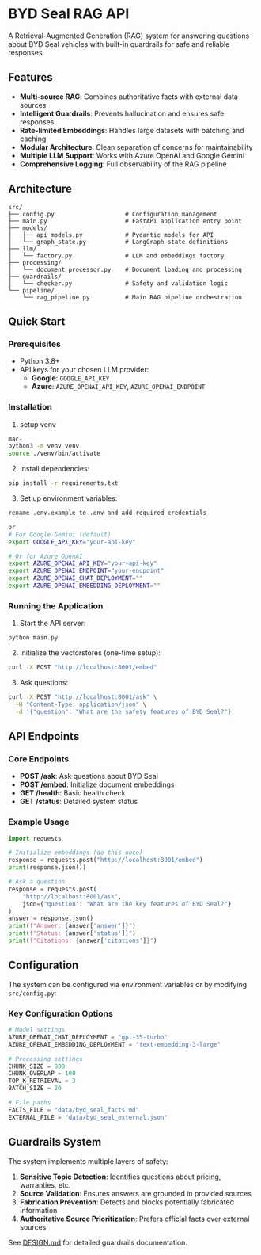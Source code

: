 # BYD Seal RAG API

A Retrieval-Augmented Generation (RAG) system for answering questions about BYD Seal vehicles with built-in guardrails for safe and reliable responses.

## Features

- **Multi-source RAG**: Combines authoritative facts with external data sources
- **Intelligent Guardrails**: Prevents hallucination and ensures safe responses
- **Rate-limited Embeddings**: Handles large datasets with batching and caching
- **Modular Architecture**: Clean separation of concerns for maintainability
- **Multiple LLM Support**: Works with Azure OpenAI and Google Gemini
- **Comprehensive Logging**: Full observability of the RAG pipeline

## Architecture

```
src/
├── config.py                    # Configuration management
├── main.py                      # FastAPI application entry point
├── models/
│   ├── api_models.py            # Pydantic models for API
│   └── graph_state.py           # LangGraph state definitions
├── llm/
│   └── factory.py               # LLM and embeddings factory
├── processing/
│   └── document_processor.py    # Document loading and processing
├── guardrails/
│   └── checker.py               # Safety and validation logic
└── pipeline/
    └── rag_pipeline.py          # Main RAG pipeline orchestration
```

## Quick Start

### Prerequisites

- Python 3.8+
- API keys for your chosen LLM provider:
  - **Google**: `GOOGLE_API_KEY`
  - **Azure**: `AZURE_OPENAI_API_KEY`, `AZURE_OPENAI_ENDPOINT`

### Installation

1. setup venv
```bash
mac-
python3 -m venv venv
source ./venv/bin/activate
```

2. Install dependencies:
```bash
pip install -r requirements.txt
```

3. Set up environment variables:
```bash
rename .env.example to .env and add required credentials

or
# For Google Gemini (default)
export GOOGLE_API_KEY="your-api-key"

# Or for Azure OpenAI
export AZURE_OPENAI_API_KEY="your-api-key"
export AZURE_OPENAI_ENDPOINT="your-endpoint"
export AZURE_OPENAI_CHAT_DEPLOYMENT=""
export AZURE_OPENAI_EMBEDDING_DEPLOYMENT=""
```



### Running the Application

1. Start the API server:
```bash
python main.py
```

2. Initialize the vectorstores (one-time setup):
```bash
curl -X POST "http://localhost:8001/embed"
```

3. Ask questions:
```bash
curl -X POST "http://localhost:8001/ask" \
  -H "Content-Type: application/json" \
  -d '{"question": "What are the safety features of BYD Seal?"}'
```

## API Endpoints

### Core Endpoints

- **POST /ask**: Ask questions about BYD Seal
- **POST /embed**: Initialize document embeddings
- **GET /health**: Basic health check
- **GET /status**: Detailed system status

### Example Usage

```python
import requests

# Initialize embeddings (do this once)
response = requests.post("http://localhost:8001/embed")
print(response.json())

# Ask a question
response = requests.post(
    "http://localhost:8001/ask",
    json={"question": "What are the key features of BYD Seal?"}
)
answer = response.json()
print(f"Answer: {answer['answer']}")
print(f"Status: {answer['status']}")
print(f"Citations: {answer['citations']}")
```

## Configuration

The system can be configured via environment variables or by modifying `src/config.py`:

### Key Configuration Options

```python
# Model settings
AZURE_OPENAI_CHAT_DEPLOYMENT = "gpt-35-turbo"
AZURE_OPENAI_EMBEDDING_DEPLOYMENT = "text-embedding-3-large"

# Processing settings
CHUNK_SIZE = 800
CHUNK_OVERLAP = 100
TOP_K_RETRIEVAL = 3
BATCH_SIZE = 20

# File paths
FACTS_FILE = "data/byd_seal_facts.md"
EXTERNAL_FILE = "data/byd_seal_external.json"
```


## Guardrails System

The system implements multiple layers of safety:

1. **Sensitive Topic Detection**: Identifies questions about pricing, warranties, etc.
2. **Source Validation**: Ensures answers are grounded in provided sources
3. **Fabrication Prevention**: Detects and blocks potentially fabricated information
4. **Authoritative Source Prioritization**: Prefers official facts over external sources

See [DESIGN.md](DESIGN.md) for detailed guardrails documentation.

